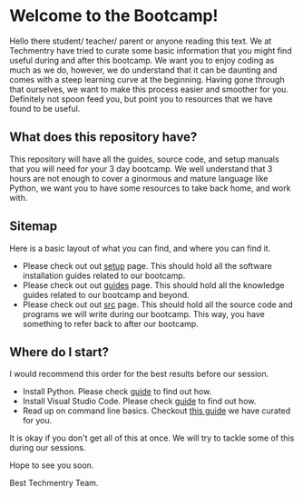 # Welcome to the Bootcamp!

Hello there student/ teacher/ parent or anyone reading this text. We at Techmentry have tried to curate some basic information that you might find useful during and after this bootcamp. We want you to enjoy coding as much as we do,
however, we do understand that it can be daunting and comes with a steep learning curve at the beginning. Having gone through that ourselves, we want to make this process easier and smoother for you. Definitely not spoon feed you,
but point you to resources that we have found to be useful.

## What does this repository have?

This repository will have all the guides, source code, and setup manuals that you will need for your 3 day bootcamp. We well understand that 3 hours are not enough to cover a ginormous and mature language like Python, we want
you to have some resources to take back home, and work with.

## Sitemap

Here is a basic layout of what you can find, and where you can find it.

* Please check out out [setup](/setup) page. This should hold all the software installation guides related to our bootcamp.
* Please check out out [guides](/guides) page. This should hold all the knowledge guides related to our bootcamp and beyond.
* Please check out out [src](/src) page. This should hold all the source code and programs we will write during our bootcamp. This way, you have something to refer back to after our bootcamp.

## Where do I start?

I would recommend this order for the best results before our session.

- Install Python. Please check [guide](setup/python-setup.md) to find out how.
- Install Visual Studio Code. Please check [guide](setup/vscode-setup.md) to find out how.
- Read up on command line basics. Checkout [this guide](guides/command-line-interface.md) we have curated for you.

It is okay if you don't get all of this at once. We will try to tackle some of this during our sessions.

Hope to see you soon.

Best
Techmentry Team.
